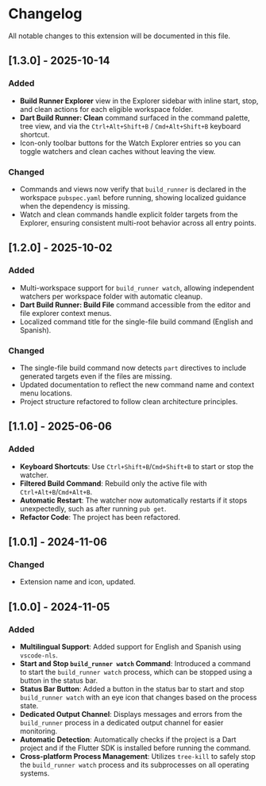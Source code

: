 # Changelog

All notable changes to this extension will be documented in this file.

## [1.3.0] - 2025-10-14

### Added

- **Build Runner Explorer** view in the Explorer sidebar with inline start, stop, and clean actions for each eligible workspace folder.
- **Dart Build Runner: Clean** command surfaced in the command palette, tree view, and via the `Ctrl+Alt+Shift+B` / `Cmd+Alt+Shift+B` keyboard shortcut.
- Icon-only toolbar buttons for the Watch Explorer entries so you can toggle watchers and clean caches without leaving the view.

### Changed

- Commands and views now verify that `build_runner` is declared in the workspace `pubspec.yaml` before running, showing localized guidance when the dependency is missing.
- Watch and clean commands handle explicit folder targets from the Explorer, ensuring consistent multi-root behavior across all entry points.

## [1.2.0] - 2025-10-02

### Added

- Multi-workspace support for `build_runner watch`, allowing independent watchers per workspace folder with automatic cleanup.
- **Dart Build Runner: Build File** command accessible from the editor and file explorer context menus.
- Localized command title for the single-file build command (English and Spanish).

### Changed

- The single-file build command now detects `part` directives to include generated targets even if the files are missing.
- Updated documentation to reflect the new command name and context menu locations.
- Project structure refactored to follow clean architecture principles.

## [1.1.0] - 2025-06-06

### Added

- **Keyboard Shortcuts**: Use `Ctrl+Shift+B`/`Cmd+Shift+B` to start or stop the watcher.
- **Filtered Build Command**: Rebuild only the active file with `Ctrl+Alt+B`/`Cmd+Alt+B`.
- **Automatic Restart**: The watcher now automatically restarts if it stops unexpectedly, such as after running `pub get`.
- **Refactor Code**: The project has been refactored.

## [1.0.1] - 2024-11-06

### Changed

- Extension name and icon, updated.

## [1.0.0] - 2024-11-05

### Added

- **Multilingual Support**: Added support for English and Spanish using `vscode-nls`.
- **Start and Stop `build_runner watch` Command**: Introduced a command to start the `build_runner watch` process, which can be stopped using a button in the status bar.
- **Status Bar Button**: Added a button in the status bar to start and stop `build_runner watch` with an eye icon that changes based on the process state.
- **Dedicated Output Channel**: Displays messages and errors from the `build_runner` process in a dedicated output channel for easier monitoring.
- **Automatic Detection**: Automatically checks if the project is a Dart project and if the Flutter SDK is installed before running the command.
- **Cross-platform Process Management**: Utilizes `tree-kill` to safely stop the `build_runner watch` process and its subprocesses on all operating systems.
